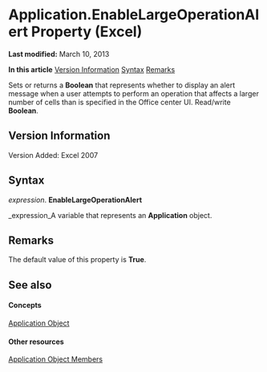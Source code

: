
# Application.EnableLargeOperationAlert Property (Excel)

 **Last modified:** March 10, 2013

 **In this article**
 [Version Information](#sectionSection0)
 [Syntax](#sectionSection1)
 [Remarks](#sectionSection2)


Sets or returns a  **Boolean** that represents whether to display an alert message when a user attempts to perform an operation that affects a larger number of cells than is specified in the Office center UI. Read/write **Boolean**.


## Version Information
<a name="sectionSection0"> </a>

Version Added: Excel 2007 


## Syntax
<a name="sectionSection1"> </a>

 _expression_. **EnableLargeOperationAlert**

 _expression_A variable that represents an  **Application** object.


## Remarks
<a name="sectionSection2"> </a>

The default value of this property is  **True**.


## See also
<a name="sectionSection2"> </a>


#### Concepts


 [Application Object](19b73597-5cf9-4f56-8227-b5211f657f6f.md)
#### Other resources


 [Application Object Members](4cb9ca42-8d07-cc9c-2d80-4eb9a5921e1e.md)
